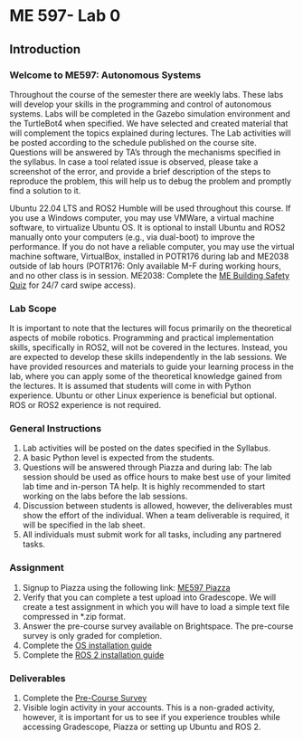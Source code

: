 # ME 597- Lab 0

## Introduction

### Welcome to ME597: Autonomous Systems

Throughout the course of the semester there are weekly labs. These labs will develop your skills in the programming and control of autonomous systems. Labs will be completed in the Gazebo simulation environment and the TurtleBot4 when specified. We have selected and created material that will complement the topics explained during lectures. The Lab activities will be posted according to the schedule published on the course site. Questions will be answered by TA’s through the mechanisms specified in the syllabus. In case a tool related issue is observed, please take a screenshot of the error, and provide a brief description of the steps to reproduce the problem, this will help us to debug the problem and promptly find a solution to it. 

Ubuntu 22.04 LTS and ROS2 Humble will be used throughout this course. If you use a Windows computer, you may use VMWare, a virtual machine software, to virtualize Ubuntu OS. It is optional to install Ubuntu and ROS2 manually onto your computers (e.g., via dual-boot) to improve the performance. If you do not have a reliable computer, you may use the virtual machine software, VirtualBox, installed in POTR176 during lab and ME2038 outside of lab hours (POTR176: Only available M-F during working hours, and no other class is in session. ME2038: Complete the [ME Building Safety Quiz](https://engineering.purdue.edu/metools/quiz) for 24/7 card swipe access).

### Lab Scope
It is important to note that the lectures will focus primarily on the theoretical aspects of mobile robotics. Programming and practical implementation skills, specifically in ROS2, will not be covered in the lectures. Instead, you are expected to develop these skills independently in the lab sessions. We have provided resources and materials to guide your learning process in the lab, where you can apply some of the theoretical knowledge gained from the lectures. It is assumed that students will come in with Python experience. Ubuntu or other Linux experience is beneficial but optional. ROS or ROS2 experience is not required.

### General Instructions
1. Lab activities will be posted on the dates specified in the Syllabus.
2. A basic Python level is expected from the students.
3. Questions will be answered through Piazza and during lab: The lab session should be used as office hours to make best use of your limited lab time and in-person TA help. It is highly recommended to start working on the labs before the lab sessions.
4. Discussion between students is allowed, however, the deliverables must show the effort of the
   individual. When a team deliverable is required, it will be specified in the lab sheet. 
5. All individuals must submit work for all tasks, including any partnered tasks.

### Assignment
1. Signup to Piazza using the following link: [ME597 Piazza](https://piazza.com/purdue/fall2024/me597as)
2. Verify that you can complete a test upload into Gradescope. We will create a test assignment in
   which you will have to load a simple text file compressed in *.zip format.
3. Answer the pre-course survey available on Brightspace. The pre-course survey is only graded for completion.
4. Complete the [OS installation guide](https://github.com/naslab-projects/ME597/blob/master/0-Setup/1-OS_installation_guide.md)
5. Complete the [ROS 2 installation guide](https://github.com/naslab-projects/ME597/blob/master/0-Setup/2-ROS_2_installation_guide.md)

### Deliverables
1. Complete the [Pre-Course Survey](https://forms.gle/bC6Q16d3DcDpQJ4Z6)
2. Visible login activity in your accounts. This is a non-graded activity, however, it is important for
us to see if you experience troubles while accessing Gradescope, Piazza or setting up Ubuntu and ROS 2.